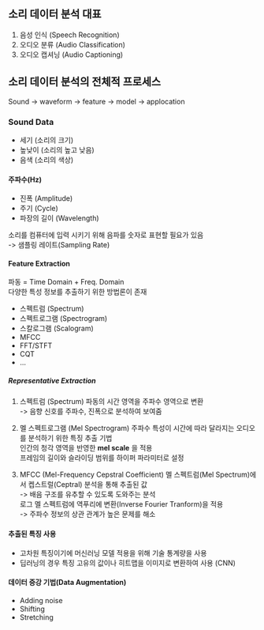 ## 소리 데이터 분석 대표
1. 음성 인식 (Speech Recognition)
2. 오디오 분류 (Audio Classification)
3. 오디오 캡셔닝 (Audio Captioning)

## 소리 데이터 분석의 전체적 프로세스
Sound -> waveform -> feature -> model -> applocation

### Sound Data
- 세기 (소리의 크기)
- 높낮이 (소리의 높고 낮음)
- 음색 (소리의 색상)

#### 주파수(Hz)
- 진폭 (Amplitude)
- 주기 (Cycle)
- 파장의 길이 (Wavelength)

소리를 컴퓨터에 입력 시키기 위해 음파를 숫자로 표현할 필요가 있음  
-> 샘플링 레이트(Sampling Rate)

#### Feature Extraction
파동 = Time Domain + Freq. Domain  
다양한 특성 정보를 추출하기 위한 방법론이 존재  
- 스펙트럼 (Spectrum)
- 스펙트로그램 (Spectrogram)
- 스칼로그램 (Scalogram)
- MFCC
- FFT/STFT
- CQT
- ...

##### Representative Extraction
1. 스펙트럼 (Spectrum)
파동의 시간 영역을 주파수 영역으로 변환  
-> 음향 신호를 주파수, 진폭으로 분석하여 보여줌

2. 멜 스펙트로그램 (Mel Spectrogram)
주파수 특성이 시간에 따라 달라지는 오디오를 분석하기 위한 특징 추출 기법  
인간의 청각 영역을 반영한 **mel scale** 을 적용  
프레임의 길이와 슬라이딩 범위를 하이퍼 파라미터로 설정  

3. MFCC (Mel-Frequency Cepstral Coefficient)
멜 스펙트럼(Mel Spectrum)에서 켑스트럴(Ceptral) 분석을 통해 추출된 값  
-> 배음 구조를 유추할 수 있도록 도와주는 분석  
로그 멜 스펙트럼에 역푸리에 변환(Inverse Fourier Tranform)을 적용  
-> 주파수 정보의 상관 관계가 높은 문제를 해소

#### 추출된 특징 사용
- 고차원 특징이기에 머신러닝 모델 적용을 위해 기술 통계량을 사용
- 딥러닝의 경우 특징 고유의 값이나 히트맵을 이미지로 변환하여 사용 (CNN)

#### 데이터 증강 기법(Data Augmentation)
- Adding noise
- Shifting
- Stretching